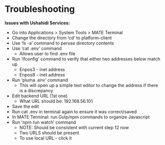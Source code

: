 # Troubleshooting
**Issues with Ushahidi Services:**

- Go into Applications > System Tools > MATE Terminal 
- Change the directory from ‘cd’ to platform-client
- Use ‘ls -a’ command to peruse directory contents
- Use ‘cat .env’ command
    - Allows user to find .env file
- Run ‘ifconfig’ command to verify that either two addresses below match up
    - Enpos3 - inet address
    - Enpos8 - inet address
- Run ‘pluma .env’ command
    - This will open up a simple text editor to change the address if there is a discrepancy 
- Edit backend URL (1st one) 
    - What URL should be: 192.168.56.101
- Save the edit
- Run cat .env in terminal again to ensure it was correct/saved
- In MATE Terminal:  run Gulp/npm commands to organize Javascript
- Run ‘npm run watch’ command
    - NOTE: Should be consistent with current step 12 now
    - Two URLS should be present
    - To use local URL - click it


